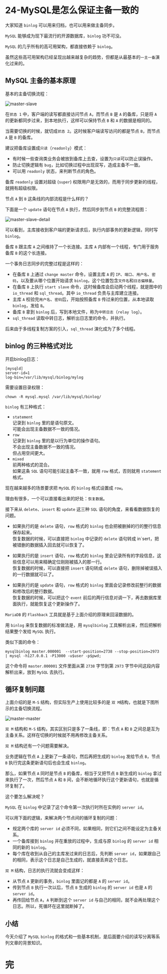 # 24-MySQL是怎么保证主备一致的

大家知道 `binlog` 可以用来归档，也可以用来做主备同步。

`MySQL` 能够成为现下最流行的开源数据库，`binlog` 功不可没。

`MySQL` 的几乎所有的高可用架构，都直接依赖于 `binlog`。

虽然这些高可用架构已经呈现出越来越复杂的趋势，但都是从最基本的`一主一备`演化过来的。

## MySQL 主备的基本原理

基本的主备切换流程：

![master-slave](./img24/master-slave.jpeg)

在`状态 1` 中，客户端的读写都直接访问节点 `A`，而节点 `B` 是 `A` 的备库，只是将 `A` 的更新都同步过来，到本地执行，这样可以保持节点 `B` 和 `A` 的数据是相同的。

当需要切换的时候，就切成`状态 2`。这时候客户端读写访问的都是节点 `B`，而节点 `A` 是 `B` 的备库。

建议把备库设置成`只读`（`readonly`）模式：
- 有时候一些查询类业务会被放到备库上去查，设置为`只读`可以防止误操作。
- 防止切换逻辑有 `bug`，比如切换过程中出现双写，造成主备不一致。
- 可以用 `readonly` 状态，来判断节点的角色。

备库 `readonly` 设置对超级 (`super`) 权限用户是无效的，而用于同步更新的线程，就拥有超级权限。

节点 `A` 到 `B` 这条线的内部流程是什么样的？

下面是一个 `update` 语句在节点 `A` 执行，然后同步到节点 `B` 的完整流程图：

![master-slave-detail](./img24/master-slave-detail.jpeg)

可以看到，主库接收到客户端的更新请求后，执行内部事务的更新逻辑，同时写 `binlog`。

备库 `B` 跟主库 `A` 之间维持了一个长连接。主库 `A` 内部有一个线程，专门用于服务备库 `B` 的这个长连接。

一个事务日志同步的完整过程是这样的：
- 在备库 `B` 上通过 `change master` 命令，设置主库 `A` 的 `IP`、`端口`、`用户名`、`密码`，以及要从哪个位置开始请求 `binlog`，这个位置包含`文件名`和`日志偏移量`。
- 在备库 `B` 上执行 `start slave` 命令，这时候备库会启动两个线程，就是图中的 `io_thread` 和 `sql_thread`。其中 `io_thread` 负责与主库建立连接。
- 主库 `A` 校验完`用户名`、`密码`后，开始按照备库 `B` 传过来的位置，从本地读取 `binlog`，发给 `B`。
- 备库 `B` 拿到 `binlog` 后，写到本地文件，称为`中转日志`（`relay log`）。
- `sql_thread` 读取中转日志，解析出日志里的命令，并执行。

后来由于多线程复制方案的引入，`sql_thread` 演化成为了多个线程。

## binlog 的三种格式对比

开启binlog日志：

    [mysqld]
    server-id=1
    log-bin=/var/lib/mysql/binlog/mylog

需要设置目录权限：

    chown -R mysql.mysql /var/lib/mysql/binlog/

`binlog` 有三种格式：
- `statement`  
  记录到 `binlog` 里的是语句原文。  
  可能会出现主备数据不一致的情况。  
- `row`  
  记录到 `binlog` 里的是以行为单位的操作语句。  
  不会出现主备数据不一致的情况。  
  但占用空间更大。  
- `mixed`  
  前两种格式的混合。  
  如果这条 `SQL` 语句可能引起主备不一致，就用 `row` 格式，否则就用 `statement` 格式。

现在越来越多的场景要求把 `MySQL` 的 `binlog` 格式设置成 `row`。

理由有很多，一个可以直接看出来的好处：`恢复数据`。

接下来从 `delete`、`insert` 和 `update` 这三种 `SQL` 语句的角度，来看看数据恢复的问题。

- 如果执行的是 `delete` 语句，`row` 格式的 `binlog` 也会把被删掉的行的整行信息保存起来。  
  恢复数据的时候，可以直接把 `binlog` 中记录的 `delete` 语句转成 in`sert，把被错删的数据插入回去就可以恢复了。

- 如果执行的是 `insert` 语句，`row` 格式的 `binlog` 里会记录所有的字段信息，这些信息可以用来精确定位刚刚被插入的那一行。  
  恢复数据的时候，可以直接把 `insert` 语句转成 `delete` 语句，删除掉被误插入的一行数据就可以了。

- 如果执行的是 `update` 语句，`row` 格式的 `binlog` 里面会记录修改前整行的数据和修改后的整行数据。  
  恢复数据的时候，可以把这个 `event` 前后的两行信息对调一下，再去数据库里面执行，就能恢复这个更新操作了。

`MariaDB` 的 `Flashback` 工具就是基于上面介绍的原理来回滚数据的。

用 `binlog` 来恢复数据的标准做法是，用 `mysqlbinlog` 工具解析出来，然后把解析结果整个发给 `MySQL` 执行。

类似下面的命令：

    mysqlbinlog master.000001  --start-position=2738 --stop-position=2973 | mysql -h127.0.0.1 -P13000 -u$user -p$pwd;

这个命令将 `master.000001` 文件里面从第 `2738` 字节到第 `2973` 字节中间这段内容解析出来，放到 `MySQL` 去执行。

## 循环复制问题

上面介绍的是 `M-S` 结构，但实际生产上使用比较多的是 `双 M`结构，也就是下图所示的主备切换流程。

![master-master](./img24/master-master.jpeg)

`双 M` 结构和 `M-S` 结构，其实区别只是多了一条线，即：节点 `A` 和 `B` 之间总是互为主备关系。这样在切换的时候就不用再修改主备关系。

`双 M` 结构还有一个问题需要解决。

业务逻辑在节点 `A` 上更新了一条语句，然后再把生成的 `binlog` 发给节点 `B`，节点 `B` 执行完这条更新语句后也会生成 `binlog`。

那么，如果节点 `A` 同时是节点 `B` 的备库，相当于又把节点 `B` 新生成的 `binlog` 拿过来执行了一次，然后节点 `A` 和 `B` 间，会不断地循环执行这个更新语句，也就是循环复制了。

这个要怎么解决呢？

`MySQL` 在 `binlog` 中记录了这个命令第一次执行时所在实例的 `server id`。

可以用下面的逻辑，来解决两个节点间的循环复制的问题：
- 规定两个库的 `server id` 必须不同，如果相同，则它们之间不能设定为主备关系。
- 一个备库接到 `binlog` 并在重放的过程中，生成与原 `binlog` 的 `server id` 相同的新的 `binlog`。
- 每个库在收到从自己的主库发过来的日志后，先判断 `server id`，如果跟自己的相同，表示这个日志是自己生成的，就直接丢弃这个日志。

`双 M` 结构，日志的执行流就会变成这样：
- 从节点 `A` 更新的事务，`binlog` 里面记的都是 `A` 的 `server id`。
- 传到节点 `B` 执行一次以后，节点 `B` 生成的 `binlog` 的 `server id` 也是 `A` 的 `server id`。
- 再传回给节点 `A`，`A` 判断到这个 `server id` 与自己的相同，就不会再处理这个日志。所以，死循环在这里就断掉了。

## 小结

今天介绍了 `MySQL` `binlog` 的格式和一些基本机制，是后面要介绍的读写分离等系列文章的背景知识。

# 完